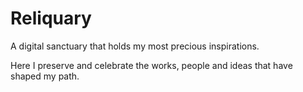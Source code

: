 # Reliquary

A digital sanctuary that holds my most precious inspirations.

Here I preserve and celebrate the works, people and ideas that have shaped my path. 